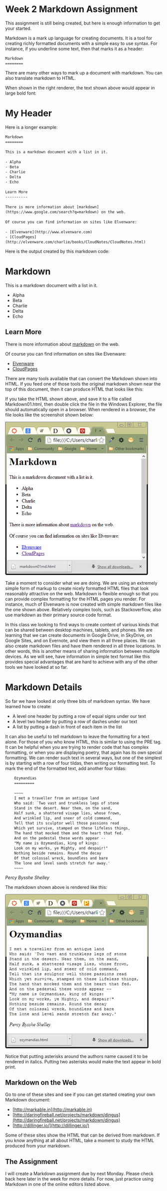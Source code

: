 Week 2 Markdown Assignment
====================

This assignment is still being created, but here is enough information to get your started.

Markdown is a mark up language for creating documents. It is a tool for creating 
richly formatted documents with a simple easy to use syntax. For instance, if 
you underline some text, then that marks it as a header:

~~~~
Markdown
========
~~~~

There are many other ways to mark up a document with markdown. You can also translate markdown to HTML.

When shown in the right renderer, the text shown above would appear in large bold font:

My Header
=========

Here is a longer example:

~~~~
Markdown
========

This is a markdown document with a list in it.

- Alpha
- Beta
- Charlie
- Delta
- Echo

Learn More
----------

There is more information about [markdown](https://www.google.com/search?q=markdown) on the web.

Of course you can find information on sites like Elvenware:

- [Elvenware](http://www.elvenware.com)
- [CloudPages](http://elvenware.com/charlie/books/CloudNotes/CloudNotes.html)
~~~~

Here is the output created by this markdown code:

Markdown
========

This is a markdown document with a list in it.

- Alpha
- Beta
- Charlie
- Delta
- Echo

Learn More
----------

There is more information about [markdown](https://www.google.com/search?q=markdown) on the web.

Of course you can find information on sites like Elvenware:

- [Elvenware](http://www.elvenware.com)
- [CloudPages](http://elvenware.com/charlie/books/CloudNotes/CloudNotes.html)

There are many tools available that can convert the Markdown shown into HTML. If you 
feed one of those tools the original markdown shown near the top of this document, 
then it can produce HTML that looks like this:



If you take the HTML shown above, and save it to a file called Markdown01.html, 
then double click the file in the Windows Explorer, the file should automatically 
open in a browser. When rendered in a browser, the file looks like the screenshot 
shown below:

![Markdown01.png](../Images/Markdown01.png)

Take a moment to consider what we are doing. We are using an extremely simple form 
of markup to create nicely formatted HTML files that look reasonably attractive on 
the web. Markdown is flexible enough so that you can provide complex formatting for 
the HTML pages you render. For instance, much of Elvenware is now created with simple 
markdown files like the one shown above. Relatively complex tools, such as Stackoverflow, 
also use markdown as their primary source code format.

In this class we looking to find ways to create content of various kinds that can be shared 
between desktop machines, tablets, and phones. We are learning that we can create documents 
in Google Drive, in SkyDrive, on Google Sites, and on Evernote, and view them in all three 
places. We can also create markdown files and have them rendered in all three locations. 
In other words, this is another means of sharing information between multiple devices. As 
we will see, have information in simple text format like this provides special advantages 
that are hard to achieve with any of the other tools we have looked at so far.

Markdown Details
=================

So far we have looked at only three bits of markdown syntax. We have learned how to create:

- A level one header by putting a row of equal signs under our text
- A level two header by putting a row of dashes under our text
- A list by putting a dash in front of each item in the list

It can also be useful to tell markdown to leave the formatting for a text alone. For those of you who 
know HTML, this is similar to using the PRE tag. It can be helpful when you are trying to render code 
that has complex formatting, or when you are displaying poetry, that again has its own special formatting. 
We can render such text in several ways, but one of the simplest is by starting with a row of four 
tildas, then writing our formatting text. To mark the end of the formatted text, add another four 
tildas:

~~~~
	Ozymandias
	=========

	~~~~
	I met a traveller from an antique land
	Who said: `Two vast and trunkless legs of stone
	Stand in the desert. Near them, on the sand,
	Half sunk, a shattered visage lies, whose frown,
	And wrinkled lip, and sneer of cold command,
	Tell that its sculptor well those passions read
	Which yet survive, stamped on these lifeless things,
	The hand that mocked them and the heart that fed.
	And on the pedestal these words appear --
	"My name is Ozymandias, king of kings:
	Look on my works, ye Mighty, and despair!"
	Nothing beside remains. Round the decay
	Of that colossal wreck, boundless and bare
	The lone and level sands stretch far away.' 
	~~~~ 
~~~~
 
*Percy Bysshe Shelley*
 
The markdown shown above is rendered like this:

![Ozymandias.png](../Images/Ozymandias.png)
 
Notice that putting asterisks around the authors name caused it to be 
rendered in italics. Putting two asterisks would make the text appear 
in bold print.

Markdown on the Web
------------------

Go to one of these sites and see if you can get started creating your own Markdown document:

- [http://markable.in](http://markable.in)
- [http://daringfireball.net/projects/markdown/dingus](http://daringfireball.net/projects/markdown/dingus)
- [http://dillinger.io/](http://dillinger.io/)


Some of these sites show the HTML that can be derived from markdown. If you know anything 
at all about HTML, take a moment to study the HTML produced from your markdown.

The Assignment
-------------

I will create a Markdown assignment due by next Monday. Please check back here 
later in the week for more details. For now, just practice using Markdown in 
one of the online editors listed above.
